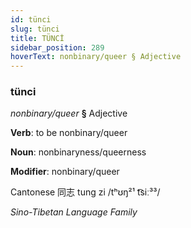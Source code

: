```yaml
---
id: tünci
slug: tünci
title: TÜNCİ
sidebar_position: 289
hoverText: nonbinary/queer § Adjective
---
```


### tünci

*nonbinary/queer* **§** Adjective

**Verb**: to be nonbinary/queer

**Noun**: nonbinaryness/queerness

**Modifier**: nonbinary/queer

Cantonese 同志 tung zi /tʰʊŋ²¹ t͡siː³³/

*Sino-Tibetan Language Family*
